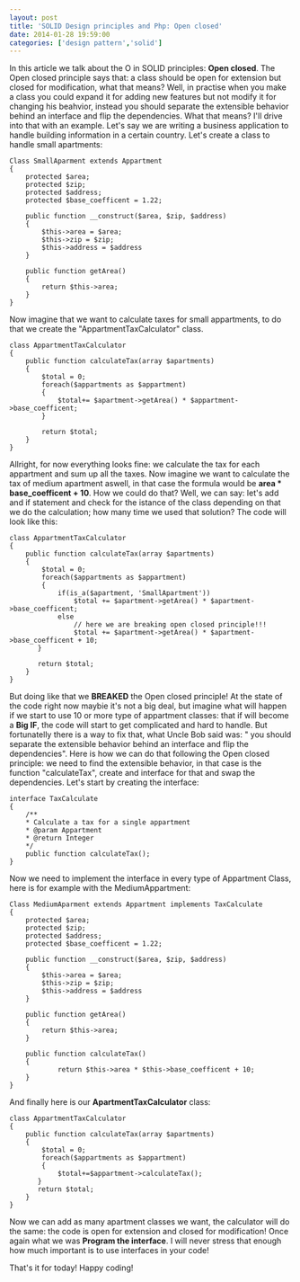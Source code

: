 ```yaml
---
layout: post
title: 'SOLID Design principles and Php: Open closed'
date: 2014-01-28 19:59:00
categories: ['design pattern','solid']
---
```

In this article we talk about the O in SOLID principles: **Open closed**. The Open closed principle says that: a class should be open for extension but closed for modification, what that means? Well, in practise when you make a class you could expand it for adding new features but not modify it for changing his beahvior, instead you should separate the extensible behavior behind an interface and flip the dependencies. What that means? I'll drive into that with an example. Let's say we are writing a business application to handle building information in a certain country. Let's create a class to handle small apartments:

<!-- more -->
		
	Class SmallAparment extends Appartment
	{
		protected $area;
		protected $zip;
		protected $address;
		protected $base_coefficent = 1.22;

		public function __construct($area, $zip, $address)
		{
			$this->area = $area;
			$this->zip = $zip;
			$this->address = $address
		}
		
		public function getArea()
		{
			return $this->area;
		}
	}
	
Now imagine that we want to calculate taxes for small appartments, to do that we  create the "AppartmentTaxCalculator" class.

	class AppartmentTaxCalculator
	{	
		public function calculateTax(array $apartments)
		{
			$total = 0;
			foreach($appartments as $appartment)
			{
				$total+= $apartment->getArea() * $appartment->base_coefficent;
		    }
			
			return $total;
		}
	}
	
Allright, for now everything looks fine: we calculate the tax for each appartment and sum up all the taxes. Now imagine we want to calculate the tax of medium apartment aswell, in that case the formula would be **area * base_coefficent + 10**. How we could do that? Well, we can say: let's add and if statement and check for the istance of the class depending on that we do the calculation; how many time we used that solution? The code will look like this:

	class AppartmentTaxCalculator
	{	
		public function calculateTax(array $apartments)
		{
			$total = 0;
			foreach($appartments as $appartment)
			{
				if(is_a($apartment, 'SmallApartment'))
					$total += $apartment->getArea() * $apartment->base_coefficent;
				else
					// here we are breaking open closed principle!!!
					$total += $apartment->getArea() * $apartment->base_coefficent + 10;
	       }
		   
		   return $total;
		}
	}
	
But doing like that we **BREAKED** the Open closed principle! At the state of the code right now maybie it's not a big deal, but imagine what will happen if we start to use 10 or more type of appartment classes: that if will become a **Big IF**, the code will start to get complicated and hard to handle.
But fortunatelly there is a way to fix that, what Uncle Bob said was: " you should separate the extensible behavior behind an interface and flip the dependencies". Here is how we can do that following the Open closed principle: we need to find the extensible behavior, in that case is the function "calculateTax", create and interface for that and swap the dependencies. Let's start by creating the interface:
	
	interface TaxCalculate
	{
		/**
		* Calculate a tax for a single appartment
		* @param Appartment
		* @return Integer
		*/
		public function calculateTax();
	}
	
Now we need to implement the interface in every type of Appartment Class, here is for example with the MediumAppartment:

	Class MediumAparment extends Appartment implements TaxCalculate
	{
		protected $area;
		protected $zip;
		protected $address;
		protected $base_coefficent = 1.22;
		
		public function __construct($area, $zip, $address)
		{
			$this->area = $area;
			$this->zip = $zip;
			$this->address = $address
		}
		
		public function getArea()
		{
			return $this->area;
		}
		
		public function calculateTax()
		{
				return $this->area * $this->base_coefficent + 10; 
		}
	}

And finally here is our **ApartmentTaxCalculator** class:

	class AppartmentTaxCalculator
	{	
		public function calculateTax(array $apartments)
		{
			$total = 0;
			foreach($appartments as $appartment)
			{
				$total+=$appartment->calculateTax();
	       }
		   return $total;
		}
	}
	
Now we can add as many apartment classes we want, the calculator will do the same: the code is open for extension and closed for modification! Once again what we  was **Program the interface**. I will never stress that enough how much important is to use interfaces in your code!

That's it for today! Happy coding!